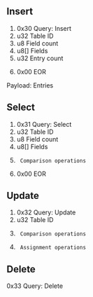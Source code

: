 Insert
------
1. 0x30 Query: Insert
2. u32  Table ID
3. u8   Field count
4. u8[] Fields
5. u32  Entry count
<!-- Necessary? Maybe not, but what about for consistency? -->
6. 0x00 EOR

Payload: Entries

Select
------
1. 0x31 Query: Select
2. u32  Table ID
3. u8   Field count
4. u8[] Fields
5.      Comparison operations
6. 0x00 EOR

Update
------
1. 0x32 Query: Update
2. u32  Table ID
4.      Comparison operations
6.      Assignment operations

Delete
------
0x33 Query: Delete
